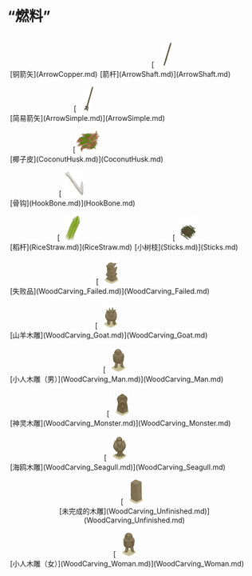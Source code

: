# “燃料”  
<div style="display:table"><div style="display:inline-block;padding-top:15px;padding-left:5px;border:none;text-align:center;min-width:150px;min-height:0px;margin: auto">[铜箭矢](ArrowCopper.md)</div><div style="display:inline-block;padding-top:15px;padding-left:5px;border:none;text-align:center;min-width:150px;min-height:0px;margin: auto">[<div style="width:50px;display:inline-block;text-align:center"><img decoding="async" src="Sprite/ArrowShaft.png" href="a.md" style="max-width:50px;max-height:50px;"></div><br>[箭杆](ArrowShaft.md)](ArrowShaft.md)</div><div style="display:inline-block;padding-top:15px;padding-left:5px;border:none;text-align:center;min-width:150px;min-height:0px;margin: auto">[<div style="width:50px;display:inline-block;text-align:center"><img decoding="async" src="Sprite/Arrow.png" href="a.md" style="max-width:50px;max-height:50px;"></div><br>[简易箭矢](ArrowSimple.md)](ArrowSimple.md)</div><div style="display:inline-block;padding-top:15px;padding-left:5px;border:none;text-align:center;min-width:150px;min-height:0px;margin: auto">[<div style="width:50px;display:inline-block;text-align:center"><img decoding="async" src="Sprite/CoconutHusk.png" href="a.md" style="max-width:50px;max-height:50px;"></div><br>[椰子皮](CoconutHusk.md)](CoconutHusk.md)</div><div style="display:inline-block;padding-top:15px;padding-left:5px;border:none;text-align:center;min-width:150px;min-height:0px;margin: auto">[<div style="width:50px;display:inline-block;text-align:center"><img decoding="async" src="Sprite/HookBone.png" href="a.md" style="max-width:50px;max-height:50px;"></div><br>[骨钩](HookBone.md)](HookBone.md)</div><div style="display:inline-block;padding-top:15px;padding-left:5px;border:none;text-align:center;min-width:150px;min-height:0px;margin: auto">[<div style="width:50px;display:inline-block;text-align:center"><img decoding="async" src="Sprite/RiceStraw.png" href="a.md" style="max-width:50px;max-height:50px;"></div><br>[稻杆](RiceStraw.md)](RiceStraw.md)</div><div style="display:inline-block;padding-top:15px;padding-left:5px;border:none;text-align:center;min-width:150px;min-height:0px;margin: auto">[<div style="width:50px;display:inline-block;text-align:center"><img decoding="async" src="Sprite/Kindling.png" href="a.md" style="max-width:50px;max-height:50px;"></div><br>[小树枝](Sticks.md)](Sticks.md)</div><div style="display:inline-block;padding-top:15px;padding-left:5px;border:none;text-align:center;min-width:150px;min-height:0px;margin: auto">[<div style="width:50px;display:inline-block;text-align:center"><img decoding="async" src="Sprite/WoodCarving_Failed.png" href="a.md" style="max-width:50px;max-height:50px;"></div><br>[失败品](WoodCarving_Failed.md)](WoodCarving_Failed.md)</div><div style="display:inline-block;padding-top:15px;padding-left:5px;border:none;text-align:center;min-width:150px;min-height:0px;margin: auto">[<div style="width:50px;display:inline-block;text-align:center"><img decoding="async" src="Sprite/WoodCarving_Goat.png" href="a.md" style="max-width:50px;max-height:50px;"></div><br>[山羊木雕](WoodCarving_Goat.md)](WoodCarving_Goat.md)</div><div style="display:inline-block;padding-top:15px;padding-left:5px;border:none;text-align:center;min-width:150px;min-height:0px;margin: auto">[<div style="width:50px;display:inline-block;text-align:center"><img decoding="async" src="Sprite/WoodCarving_Man.png" href="a.md" style="max-width:50px;max-height:50px;"></div><br>[小人木雕（男）](WoodCarving_Man.md)](WoodCarving_Man.md)</div><div style="display:inline-block;padding-top:15px;padding-left:5px;border:none;text-align:center;min-width:150px;min-height:0px;margin: auto">[<div style="width:50px;display:inline-block;text-align:center"><img decoding="async" src="Sprite/WoodCarving_Monster.png" href="a.md" style="max-width:50px;max-height:50px;"></div><br>[神灵木雕](WoodCarving_Monster.md)](WoodCarving_Monster.md)</div><div style="display:inline-block;padding-top:15px;padding-left:5px;border:none;text-align:center;min-width:150px;min-height:0px;margin: auto">[<div style="width:50px;display:inline-block;text-align:center"><img decoding="async" src="Sprite/WoodCarving_Seagull.png" href="a.md" style="max-width:50px;max-height:50px;"></div><br>[海鸥木雕](WoodCarving_Seagull.md)](WoodCarving_Seagull.md)</div><div style="display:inline-block;padding-top:15px;padding-left:5px;border:none;text-align:center;min-width:150px;min-height:0px;margin: auto">[<div style="width:50px;display:inline-block;text-align:center"><img decoding="async" src="Sprite/WoodCarving.png" href="a.md" style="max-width:50px;max-height:50px;"></div><br>[未完成的木雕](WoodCarving_Unfinished.md)](WoodCarving_Unfinished.md)</div><div style="display:inline-block;padding-top:15px;padding-left:5px;border:none;text-align:center;min-width:150px;min-height:0px;margin: auto">[<div style="width:50px;display:inline-block;text-align:center"><img decoding="async" src="Sprite/WoodCarving_Woman.png" href="a.md" style="max-width:50px;max-height:50px;"></div><br>[小人木雕（女）](WoodCarving_Woman.md)](WoodCarving_Woman.md)</div></div>  
  
